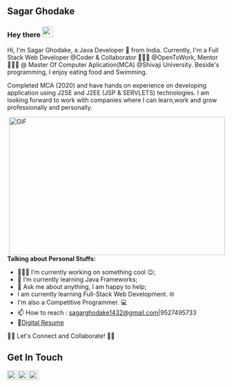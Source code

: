 ## Sagar Ghodake

### Hey there  <img src="https://media.giphy.com/media/hvRJCLFzcasrR4ia7z/giphy.gif" width="25px">

Hi, I'm Sagar Ghodake, a Java Developer 🚀 from India. Currently, I'm a Full Stack Web Developer @Coder & Collaborator 🙍🏽‍♂️ @OpenToWork, Mentor 👨🏽‍💼 @ Master Of Computer Aplication(MCA) @Shivaji University. Beside's programming, I enjoy eating food and Swimming.

Completed MCA (2020) and have hands on experience on developing application using J2SE and J2EE (JSP & SERVLETS) technologies. I am looking forward to work with companies where I can learn,work and grow professionally and personally.

  <img align="right" alt="GIF" src="https://github.com/abhisheknaiidu/abhisheknaiidu/blob/master/code.gif?raw=true" width="500" height="320" />
  
**Talking about Personal Stuffs:**

- 👨🏽‍💻 I’m currently working on something cool :wink:;
- 🌱 I’m currently learning Java Frameworks; 
- 💬 Ask me about anything, I am happy to help;
- I am currently learning Full-Stack Web Development. 🌐
- I'm also a Competitive Programmer. 💻
- 📫 How to reach   :   sagarghodake1432@gmail.com|9527495733 
- 📝[Digital Resume](https://sagarghodake.github.io/myportfolio/)


🤝🏻 Let's Connect and Collaborate! 🤝🏻
## Get In Touch
<a>
  <img align="left" alt="Sagar's LinkdeIN" width="22px" src="https://cdn.jsdelivr.net/npm/simple-icons@v3/icons/linkedin.svg" />
</a>

<a href="https://sagarghodake1432.blogspot.com/">
  <img align="left" alt="Sagar's BlogSpot" width="22px" src="https://cdn.jsdelivr.net/npm/simple-icons@3.12.0/icons/blogger.svg" />
</a>

<a href="https://www.youtube.com/channel/UCo01A6eFrnPI2u3LO06BdjA">
  <img align="left" alt="Sagar's YouTube" width="22px" src="https://cdn.jsdelivr.net/npm/simple-icons@3.12.0/icons/youtube.svg" />
</a>
